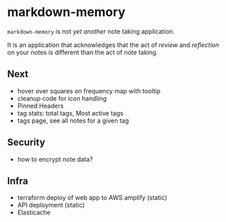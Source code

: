 # markdown-memory

`markdown-memory` is not _yet another_ note taking application.

It is an application that acknowledges that the act of _review_ and _reflection_ on your notes is different than the act of note taking.

## Next

- hover over squares on frequency map with tooltip
- cleanup code for icon handling
- Pinned Headers
- tag stats: total tags, Most active tags
- tags page, see all notes for a given tag

## Security

- how to encrypt note data?

## Infra

- terraform deploy of web app to AWS amplify (static)
- API deployment (static)
- Elasticache

